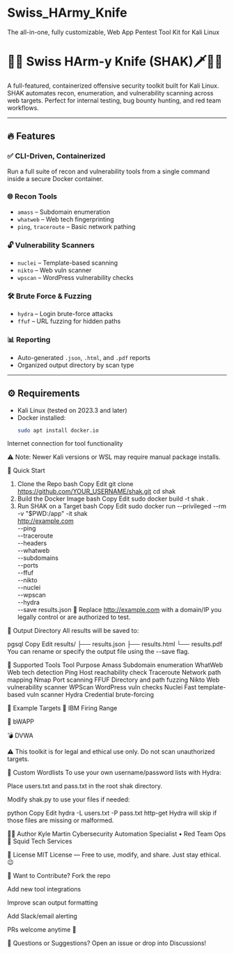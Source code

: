 # Swiss_HArmy_Knife
The all-in-one, fully customizable, Web App Pentest Tool Kit for Kali Linux
# 🤖🔪 Swiss HArm-y Knife (SHAK)🗡️👨‍💻

A full-featured, containerized offensive security toolkit built for Kali Linux. SHAK automates recon, enumeration, and vulnerability scanning across web targets. Perfect for internal testing, bug bounty hunting, and red team workflows.

---

## 🔥 Features

### ✅ CLI-Driven, Containerized
Run a full suite of recon and vulnerability tools from a single command inside a secure Docker container.

### 🌐 Recon Tools
- `amass` – Subdomain enumeration  
- `whatweb` – Web tech fingerprinting  
- `ping`, `traceroute` – Basic network pathing  

### 🔓 Vulnerability Scanners
- `nuclei` – Template-based scanning  
- `nikto` – Web vuln scanner  
- `wpscan` – WordPress vulnerability checks  

### 🛠 Brute Force & Fuzzing
- `hydra` – Login brute-force attacks  
- `ffuf` – URL fuzzing for hidden paths  

### 📊 Reporting
- Auto-generated `.json`, `.html`, and `.pdf` reports  
- Organized output directory by scan type  

---

## ⚙️ Requirements

- Kali Linux (tested on 2023.3 and later)  
- Docker installed:  
  ```bash
  sudo apt install docker.io
Internet connection for tool functionality

⚠️ Note: Newer Kali versions or WSL may require manual package installs.

🚀 Quick Start
1. Clone the Repo
bash
Copy
Edit
git clone https://github.com/YOUR_USERNAME/shak.git
cd shak
2. Build the Docker Image
bash
Copy
Edit
sudo docker build -t shak .
3. Run SHAK on a Target
bash
Copy
Edit
sudo docker run --privileged --rm -v "$PWD:/app" -it shak \
  http://example.com \
  --ping \
  --traceroute \
  --headers \
  --whatweb \
  --subdomains \
  --ports \
  --ffuf \
  --nikto \
  --nuclei \
  --wpscan \
  --hydra \
  --save results.json
📝 Replace http://example.com with a domain/IP you legally control or are authorized to test.

📁 Output Directory
All results will be saved to:

pgsql
Copy
Edit
results/
├── results.json
├── results.html
└── results.pdf
You can rename or specify the output file using the --save flag.

🧪 Supported Tools
Tool	Purpose
Amass	Subdomain enumeration
WhatWeb	Web tech detection
Ping	Host reachability check
Traceroute	Network path mapping
Nmap	Port scanning
FFUF	Directory and path fuzzing
Nikto	Web vulnerability scanner
WPScan	WordPress vuln checks
Nuclei	Fast template-based vuln scanner
Hydra	Credential brute-forcing

🧪 Example Targets
🔫 IBM Firing Range

🐞 bWAPP

💣 DVWA

⚠️ This toolkit is for legal and ethical use only. Do not scan unauthorized targets.

📂 Custom Wordlists
To use your own username/password lists with Hydra:

Place users.txt and pass.txt in the root shak directory.

Modify shak.py to use your files if needed:

python
Copy
Edit
hydra -L users.txt -P pass.txt <target> http-get
Hydra will skip if those files are missing or malformed.

👨‍💻 Author
Kyle Martin
Cybersecurity Automation Specialist • Red Team Ops
🔱 Squid Tech Services

📜 License
MIT License — Free to use, modify, and share. Just stay ethical. 😉

🙋 Want to Contribute?
Fork the repo

Add new tool integrations

Improve scan output formatting

Add Slack/email alerting

PRs welcome anytime 🚀

🧠 Questions or Suggestions?
Open an issue or drop into Discussions!



